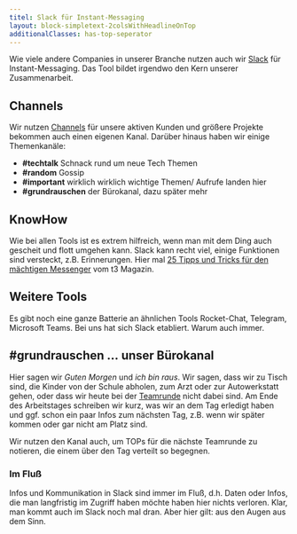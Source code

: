 ```yaml
---
titel: Slack für Instant-Messaging
layout: block-simpletext-2colsWithHeadlineOnTop
additionalClasses: has-top-seperator
---
```


Wie viele andere Companies in unserer Branche nutzen auch wir [Slack](https://slack.com/) für Instant-Messaging. Das Tool bildet irgendwo den Kern unserer Zusammenarbeit.

## Channels
Wir nutzen [Channels](https://slack.com/intl/de-de/help/articles/360017938993-Was-ist-ein-Channel) für unsere aktiven Kunden und größere Projekte bekommen auch einen eigenen Kanal. Darüber hinaus haben wir einige Themenkanäle:
- **#techtalk** Schnack rund um neue Tech Themen
- **#random** Gossip
- **#important** wirklich wirklich wichtige Themen/ Aufrufe landen hier
- **#grundrauschen** der Bürokanal, dazu später mehr

## KnowHow
Wie bei allen Tools ist es extrem hilfreich, wenn man mit dem Ding auch gescheit und flott umgehen kann. Slack kann recht viel, einige Funktionen sind versteckt, z.B. Erinnerungen. Hier mal [25 Tipps und Tricks für den mächtigen Messenger](https://t3n.de/news/slack-messenger-25-tipps-tricks-661440/) vom t3 Magazin.

## Weitere Tools
Es gibt noch eine ganze Batterie an ähnlichen Tools Rocket-Chat, Telegram, Microsoft Teams. Bei uns hat sich Slack etabliert. Warum auch immer.

<!--more-->

## #grundrauschen … unser Bürokanal

Hier sagen wir *Guten Morgen* und *ich bin raus*. Wir sagen, dass wir zu Tisch sind, die Kinder von der Schule abholen, zum Arzt oder zur Autowerkstatt gehen, oder dass wir heute bei der [Teamrunde](#teamrunde) nicht dabei sind. Am Ende des Arbeitstages schreiben wir kurz, was wir an dem Tag erledigt haben und ggf. schon ein paar Infos zum nächsten Tag, z.B. wenn wir später kommen oder gar nicht am Platz sind. 

Wir nutzen den Kanal auch, um TOPs für die nächste Teamrunde zu notieren, die einem über den Tag verteilt so begegnen. 

### Im Fluß
Infos und Kommunikation in Slack sind immer im Fluß, d.h. Daten oder Infos, die man langfristig im Zugriff haben möchte haben hier nichts verloren. Klar, man kommt auch im Slack noch mal dran. Aber hier gilt: aus den Augen aus dem Sinn. 




